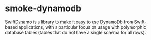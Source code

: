 # smoke-dynamodb
SwiftDynamo is a library to make it easy to use DynamoDb from Swift-based applications, with a particular focus on usage with polymorphic database tables (tables that do not have a single schema for all rows).
